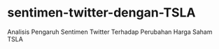 # sentimen-twitter-dengan-TSLA
Analisis Pengaruh Sentimen Twitter Terhadap Perubahan Harga Saham TSLA
